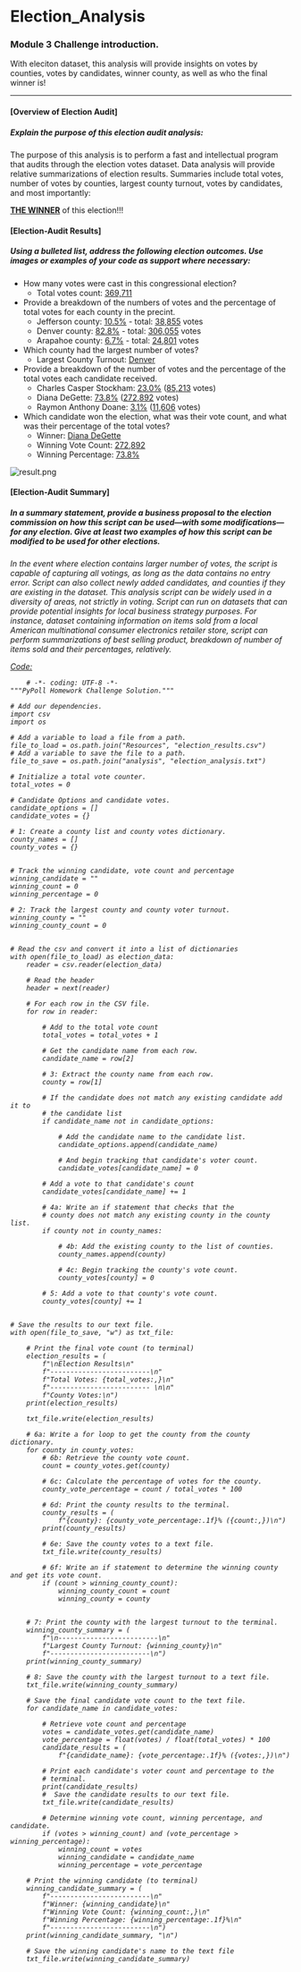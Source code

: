 # Election_Analysis

### Module 3 Challenge introduction. 
With eleciton dataset, this analysis will provide insights on votes by counties, votes by candidates, winner county, as well as who the final winner is!  

---
#### [Overview of Election Audit]
##### <i>Explain the purpose of this election audit analysis:</i> 

The purpose of this analysis is to perform a fast and intellectual program that audits through the election votes dataset. Data analysis will provide relative summarizations of election results. Summaries include total votes, number of votes by counties,  largest county turnout, votes by candidates, and most importantly: 

<u><b>THE WINNER</b></u> of this election!!!

#### [Election-Audit Results] 
##### <i>Using a bulleted list, address the following election outcomes. Use images or examples of your code as support where necessary: </i>
* How many votes were cast in this congressional election?
  * Total votes count: <u>369,711</u>
* Provide a breakdown of the numbers of votes and the percentage of total votes for each county in the precint.
  * Jefferson county: <u>10.5%</u> - total: <u>38,855</u> votes
  * Denver county: <u>82.8%</u> - total: <u>306,055</u> votes
  * Arapahoe county: <u>6.7%</u> - total: <u>24,801</u> votes
* Which county had the largest number of votes?
  * Largest County Turnout: <u>Denver</u>
* Provide a breakdown of the number of votes and the percentage of the total votes each candidate received.
  * Charles Casper Stockham: <u>23.0%</u> (<u>85,213</u> votes)
  * Diana DeGette: <u>73.8%</u> (<u>272,892</u> votes)
  * Raymon Anthony Doane: <u>3.1%</u> (<u>11,606</u> votes)
* Which candidate won the election, what was their vote count, and what was their percentage of the total votes?
  * Winner: <u>Diana DeGette</u>
  * Winning Vote Count: <u>272,892</u>
  * Winning Percentage: <u>73.8%</u> 

 
![result.png](Resources/result.png)


#### [Election-Audit Summary]
##### <i>In a summary statement, provide a business proposal to the election commission on how this script can be used—with some modifications—for any election. Give at least two examples of how this script can be modified to be used for other elections.<i> 

In the event where election contains larger number of votes, the script is capable of capturing all votings, as long as the data contains no entry error. Script can also collect newly added candidates, and counties if they are existing in the dataset. This analysis script can be widely used in a diversity of areas, not strictly in voting. Script can run on datasets that can provide potential insights for local business strategy purposes. For instance,  dataset containing information on items sold from a local American multinational consumer electronics retailer store, script can perform summarizations of best selling product, breakdown of number of items sold and their percentages, relatively.

<u>Code:</u>

		# -*- coding: UTF-8 -*-
	"""PyPoll Homework Challenge Solution."""
	
	# Add our dependencies.
	import csv
	import os
	
	# Add a variable to load a file from a path.
	file_to_load = os.path.join("Resources", "election_results.csv")
	# Add a variable to save the file to a path.
	file_to_save = os.path.join("analysis", "election_analysis.txt")
	
	# Initialize a total vote counter.
	total_votes = 0
	
	# Candidate Options and candidate votes.
	candidate_options = []
	candidate_votes = {}
	
	# 1: Create a county list and county votes dictionary.
	county_names = []
	county_votes = {}
	
	
	# Track the winning candidate, vote count and percentage
	winning_candidate = ""
	winning_count = 0
	winning_percentage = 0
	
	# 2: Track the largest county and county voter turnout.
	winning_county = ""
	winning_county_count = 0
	
	
	# Read the csv and convert it into a list of dictionaries
	with open(file_to_load) as election_data:
	    reader = csv.reader(election_data)
	
	    # Read the header
	    header = next(reader)
	
	    # For each row in the CSV file.
	    for row in reader:
	
	        # Add to the total vote count
	        total_votes = total_votes + 1
	
	        # Get the candidate name from each row.
	        candidate_name = row[2]
	
	        # 3: Extract the county name from each row.
	        county = row[1]
	
	        # If the candidate does not match any existing candidate add it to
	        # the candidate list
	        if candidate_name not in candidate_options:
	
	            # Add the candidate name to the candidate list.
	            candidate_options.append(candidate_name)
	
	            # And begin tracking that candidate's voter count.
	            candidate_votes[candidate_name] = 0
	
	        # Add a vote to that candidate's count
	        candidate_votes[candidate_name] += 1
	
	        # 4a: Write an if statement that checks that the
	        # county does not match any existing county in the county list.
	        if county not in county_names:
	
	            # 4b: Add the existing county to the list of counties.
	            county_names.append(county)
	
	            # 4c: Begin tracking the county's vote count.
	            county_votes[county] = 0
	
	        # 5: Add a vote to that county's vote count.
	        county_votes[county] += 1
	
	
	# Save the results to our text file.
	with open(file_to_save, "w") as txt_file:
	
	    # Print the final vote count (to terminal)
	    election_results = (
	        f"\nElection Results\n"
	        f"-------------------------\n"
	        f"Total Votes: {total_votes:,}\n"
	        f"------------------------- \n\n"
	        f"County Votes:\n")
	    print(election_results)
	
	    txt_file.write(election_results)
	
	    # 6a: Write a for loop to get the county from the county dictionary.    
	    for county in county_votes:
	        # 6b: Retrieve the county vote count.
	        count = county_votes.get(county)
	        
	        # 6c: Calculate the percentage of votes for the county.
	        county_vote_percentage = count / total_votes * 100
	
	        # 6d: Print the county results to the terminal.
	        county_results = (
	            f"{county}: {county_vote_percentage:.1f}% ({count:,})\n")
	        print(county_results)
	
	        # 6e: Save the county votes to a text file.
	        txt_file.write(county_results)
	
	        # 6f: Write an if statement to determine the winning county and get its vote count.
	        if (count > winning_county_count):
	            winning_county_count = count
	            winning_county = county
	    
	
	    # 7: Print the county with the largest turnout to the terminal.
	    winning_county_summary = (
	        f"\n-------------------------\n"
	        f"Largest County Turnout: {winning_county}\n"
	        f"-------------------------\n")        
	    print(winning_county_summary)
	
	    # 8: Save the county with the largest turnout to a text file.
	    txt_file.write(winning_county_summary)
	
	    # Save the final candidate vote count to the text file.
	    for candidate_name in candidate_votes:
	
	        # Retrieve vote count and percentage
	        votes = candidate_votes.get(candidate_name)
	        vote_percentage = float(votes) / float(total_votes) * 100
	        candidate_results = (
	            f"{candidate_name}: {vote_percentage:.1f}% ({votes:,})\n")
	
	        # Print each candidate's voter count and percentage to the
	        # terminal.
	        print(candidate_results)
	        #  Save the candidate results to our text file.
	        txt_file.write(candidate_results)
	
	        # Determine winning vote count, winning percentage, and candidate.
	        if (votes > winning_count) and (vote_percentage > winning_percentage):
	            winning_count = votes
	            winning_candidate = candidate_name
	            winning_percentage = vote_percentage
	
	    # Print the winning candidate (to terminal)
	    winning_candidate_summary = (
	        f"-------------------------\n"
	        f"Winner: {winning_candidate}\n"
	        f"Winning Vote Count: {winning_count:,}\n"
	        f"Winning Percentage: {winning_percentage:.1f}%\n"
	        f"-------------------------\n")
	    print(winning_candidate_summary, "\n")
	
	    # Save the winning candidate's name to the text file
	    txt_file.write(winning_candidate_summary)
